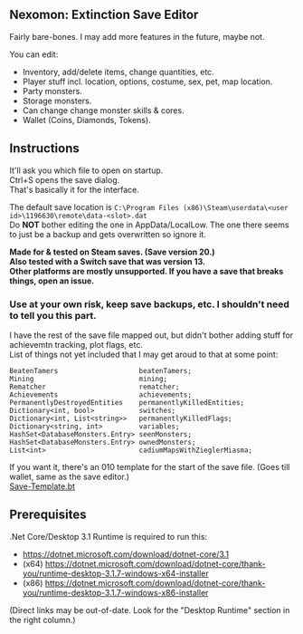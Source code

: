 Nexomon: Extinction Save Editor
---

Fairly bare-bones. I may add more features in the future, maybe not.

You can edit:
- Inventory, add/delete items, change quantities, etc.
- Player stuff incl. location, options, costume, sex, pet, map location.
- Party monsters.
- Storage monsters.
- Can change change monster skills & cores.
- Wallet (Coins, Diamonds, Tokens).

Instructions
---

It'll ask you which file to open on startup.<br>
Ctrl+S opens the save dialog.<br>
That's basically it for the interface.

The default save location is `C:\Program Files (x86)\Steam\userdata\<user id>\1196630\remote\data-<slot>.dat`<br>
Do **NOT** bother editing the one in AppData/LocalLow. The one there seems to just be a backup and gets overwritten so ignore it.

<b>Made for & tested on Steam saves. (Save version 20.)<br>
Also tested with a Switch save that was version 13.<br>
Other platforms are mostly unsupported. If you have a save that breaks things, open an issue.</b>

### Use at your own risk, keep save backups, etc. I shouldn't need to tell you this part.

I have the rest of the save file mapped out, but didn't bother adding stuff for achievemtn tracking, plot flags, etc.<br>
List of things not yet included that I may get aroud to that at some point:
```
BeatenTamers                    beatenTamers;
Mining                          mining;
Rematcher                       rematcher;
Achievements                    achievements;
PermanentlyDestroyedEntities    permanentlyKilledEntities;
Dictionary<int, bool>           switches;
Dictionary<int, List<string>>   permanentlyKilledFlags;
Dictionary<string, int>         variables;
HashSet<DatabaseMonsters.Entry> seenMonsters;
HashSet<DatabaseMonsters.Entry> ownedMonsters;
List<int>                       cadiumMapsWithZieglerMiasma;
```

If you want it, there's an 010 template for the start of the save file. (Goes till wallet, same as the save editor.)<br>
[Save-Template.bt](Save-Template.bt)

Prerequisites
---

.Net Core/Desktop 3.1 Runtime is required to run this:
- https://dotnet.microsoft.com/download/dotnet-core/3.1
- (x64) https://dotnet.microsoft.com/download/dotnet-core/thank-you/runtime-desktop-3.1.7-windows-x64-installer
- (x86) https://dotnet.microsoft.com/download/dotnet-core/thank-you/runtime-desktop-3.1.7-windows-x86-installer

(Direct links may be out-of-date. Look for the "Desktop Runtime" section in the right column.)